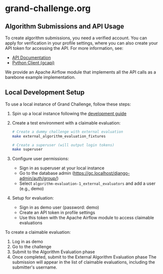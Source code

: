 # grand-challenge.org

## Algorithm Submissions and API Usage

To create algorithm submissions, you need a verified account. You can apply for verification in your profile settings, where you can also create your API token for accessing the API. For more information, see:
* [API Documentation](https://grand-challenge.org/documentation/grand-challenge-api/)
* [Python Client (gcapi)](https://pypi.org/project/gcapi/)

We provide an Apache Airflow module that implements all the API calls as a barebone example implementation.

## Local Development Setup

To use a local instance of Grand Challenge, follow these steps:

1. Spin up a local instance following the [development guide](https://github.com/comic/grand-challenge.org/blob/main/app/docs/development.rst)

2. Create a test environment with a claimable evaluation:
   ```bash
   # Create a dummy challenge with external evaluation
   make external_algorithm_evaluation_fixtures

   # Create a superuser (will output login tokens)
   make superuser
   ```

3. Configure user permissions:
   * Sign in as superuser at your local instance
   * Go to the database admin (https://gc.localhost/django-admin/auth/group/)
   * Select `algorithm-evaluation-1_external_evaluators` and add a user (e.g., demo)

4. Setup for evaluation:
   * Sign in as demo user (password: demo)
   * Create an API token in profile settings
   * Use this token with the Apache Airflow module to access claimable evaluations

To create a claimable evaluation:
1. Log in as demo
2. Go to the challenge
3. Submit to the Algorithm Evaluation phase
4. Once completed, submit to the External Algorithm Evaluation phase
The submission will appear in the list of claimable evaluations, including the submitter's username.
